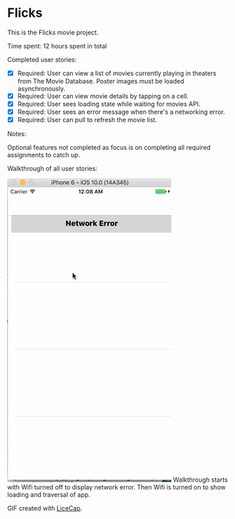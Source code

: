 # Flicks

This is the Flicks movie project.

Time spent: 12 hours spent in total

Completed user stories:

 * [x] Required: User can view a list of movies currently playing in theaters from The Movie Database. Poster images must be loaded asynchronously.
 * [x] Required: User can view movie details by tapping on a cell.
 * [x] Required: User sees loading state while waiting for movies API.
 * [x] Required: User sees an error message when there's a networking error.
 * [x] Required: User can pull to refresh the movie list.
 
Notes:

Optional features not completed as focus is on completing all required assignments to catch up.

Walkthrough of all user stories:

![Video Walkthrough](VideoWalkthrough.gif)
Walkthrough starts with Wifi turned off to display network error. Then Wifi is turned on to show loading and traversal of app.

GIF created with [LiceCap](http://www.cockos.com/licecap/).
